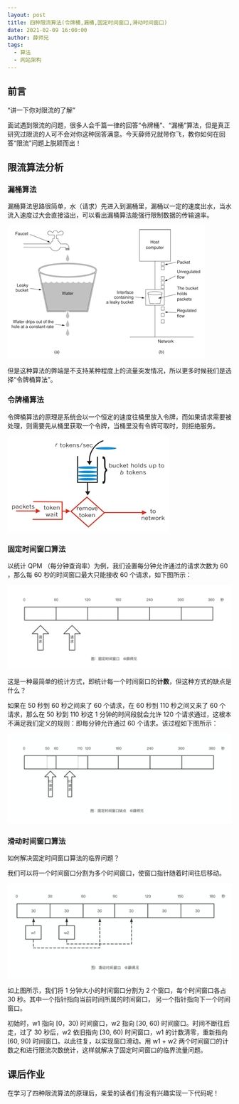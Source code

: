 ```yaml
---
layout: post
title: 四种限流算法(令牌桶,漏桶,固定时间窗口,滑动时间窗口)
date: 2021-02-09 16:00:00
author: 薛师兄
tags:
  - 算法
  - 网站架构
---
```


## 前言

“讲一下你对限流的了解”

面试遇到限流的问题，很多人会千篇一律的回答“令牌桶”、“漏桶”算法，但是真正研究过限流的人可不会对你这种回答满意。今天薛师兄就带你飞，教你如何在回答“限流”问题上脱颖而出！

## 限流算法分析

### 漏桶算法

漏桶算法思路很简单，水（请求）先进入到漏桶里，漏桶以一定的速度出水，当水流入速度过大会直接溢出，可以看出漏桶算法能强行限制数据的传输速率。

![](./20210209令牌桶漏桶固定时间窗口滑动时间窗口/081225378155003.png)

但是这种算法的弊端是不支持某种程度上的流量突发情况，所以更多时候我们是选择“令牌桶算法”。

### 令牌桶算法

令牌桶算法的原理是系统会以一个恒定的速度往桶里放入令牌，而如果请求需要被处理，则需要先从桶里获取一个令牌，当桶里没有令牌可取时，则拒绝服务。

![](./20210209令牌桶漏桶固定时间窗口滑动时间窗口/081226107372877.png)

### 固定时间窗口算法

以统计 QPM （每分钟查询率）为例，我们设置每分钟允许通过的请求次数为 60 ，那么每 60 秒的时间窗口最大只能接收 60 个请求，如下图所示：

![](./20210209令牌桶漏桶固定时间窗口滑动时间窗口/image-20210209183710683.png)

这是一种最简单的统计方式，即统计每一个时间窗口的**计数**，但这种方式的缺点是什么？

如果在 50 秒到 60 秒之间来了 60 个请求，在 60 秒到 110 秒之间又来了 60 个请求，那么在 50 秒到 110 秒这 1 分钟的时间段就会允许  120 个请求通过，这根本不满足我们定义的规则：即每分钟允许通过 60 个请求。该过程如下图所示：

![](./20210209令牌桶漏桶固定时间窗口滑动时间窗口/image-20210209183728797.png)

### 滑动时间窗口算法

如何解决固定时间窗口算法的临界问题？

我们可以将一个时间窗口分割为多个时间窗口，使窗口指针随着时间往后移动。

![](./20210209令牌桶漏桶固定时间窗口滑动时间窗口/image-20210209181708245.png)

如上图所示，我们将 1 分钟大小的时间窗口分割为 2 个窗口，每个时间窗口各占 30 秒。其中一个指针指向当前时间所属的时间窗口， 另一个指针指向下一个时间窗口。

初始时，w1 指向 [0，30) 时间窗口，w2 指向 [30, 60) 时间窗口。时间不断往后走，过了 30 秒后，w2 依旧指向 [30, 60) 时间窗口，w1 的计数清零，重新指向 [60, 90) 时间窗口。以此往复，以实现窗口滑动。用 w1 + w2 两个时间窗口的计数之和进行限流次数统计，这样就解决了固定时间窗口的临界流量问题。

## 课后作业

在学习了四种限流算法的原理后，亲爱的读者们有没有兴趣实现一下代码呢！

